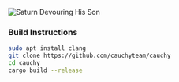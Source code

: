 ![Saturn Devouring His Son](https://i.imgur.com/Ahvi7YS.gif)

### Build Instructions
```bash
sudo apt install clang
git clone https://github.com/cauchyteam/cauchy
cd cauchy
cargo build --release
```

